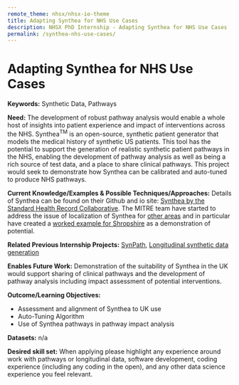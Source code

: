 ```yaml
---
remote_theme: nhsx/nhsx-io-theme
title: Adapting Synthea for NHS Use Cases
description: NHSX PhD Internship - Adapting Synthea for NHS Use Cases
permalink: /synthea-nhs-use-cases/
---
```


# Adapting Synthea for NHS Use Cases

**Keywords:**  Synthetic Data, Pathways

**Need:**  The development of robust pathway analysis would enable a whole host of insights into patient experience and impact of interventions across the NHS.  Synthea<sup>TM</sup> is an open-source, synthetic patient generator that models the medical history of synthetic US patients.  This tool has the potential to support the generation of realistic synthetic patient pathways in the NHS, enabling the development of pathway analysis as well as being a rich source of test data, and a place to share clinical pathways.   This project would seek to demonstrate how Synthea can be calibrated and auto-tuned to produce NHS pathways.

**Current Knowledge/Examples & Possible Techniques/Approaches:**  Details of Synthea can be found on their Github and io site: [Synthea by the Standard Health Record Collaborative](https://synthetichealth.github.io/synthea/).  The MITRE team have started to address the issue of localization of Synthea for [other areas](https://github.com/synthetichealth/synthea/wiki/Other-Areas) and in particular have created a [worked example for Shropshire](https://github.com/synthetichealth/synthea-international/blob/master/example/example.md) as a demonstration of potential.

**Related Previous Internship Projects:**  [SynPath](https://github.com/nhsx/SynPath), [Longitudinal synthetic data generation](https://nhsx.github.io/nhsx-internship-projects/synthetic-data-exploration-longitudinal/)

**Enables Future Work:**  Demonstration of the suitability of Synthea in the UK would support sharing of clinical pathways and the development of pathway analysis including impact assessment of potential interventions.

**Outcome/Learning Objectives:**
- Assessment and alignment of Synthea to UK use
- Auto-Tuning Algorithm
- Use of Synthea pathways in pathway impact analysis 

**Datasets:** n/a

**Desired skill set:**  When applying please highlight any experience around work with pathways or longitudinal data, software development, coding experience (including any coding in the open), and any other data science experience you feel relevant.